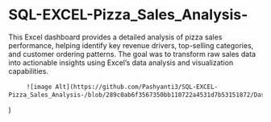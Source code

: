 # SQL-EXCEL-Pizza_Sales_Analysis-
This Excel dashboard provides a detailed analysis of pizza sales performance, helping identify key revenue drivers, top-selling categories, and customer ordering patterns. The goal was to transform raw sales data into actionable insights using Excel’s data analysis and visualization capabilities.

         
         ![image Alt](https://github.com/Pashyanti3/SQL-EXCEL-Pizza_Sales_Analysis-/blob/289c0ab6f3567350bb110722a4531d7b53151872/Dashboard%20pic.jpg
)
